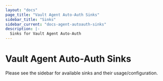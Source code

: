 ```yaml
---
layout: "docs"
page_title: "Vault Agent Auto-Auth Sinks"
sidebar_title: "Sinks"
sidebar_current: "docs-agent-autoauth-sinks"
description: |-
  Sinks for Vault Agent Auto-Auth
---
```


# Vault Agent Auto-Auth Sinks 

Please see the sidebar for available sinks and their usage/configuration.
